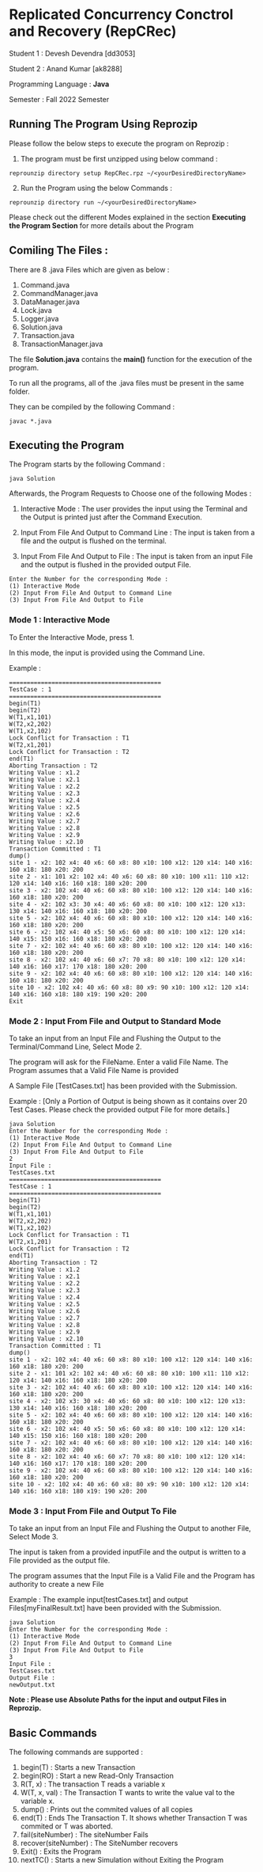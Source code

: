 # Replicated Concurrency Conctrol and Recovery (RepCRec)
Student 1 : Devesh Devendra [dd3053]

Student 2 : Anand Kumar [ak8288]

Programming Language : **Java**

Semester : Fall 2022 Semester

## Running The Program Using Reprozip

Please follow the below steps to execute the program on Reprozip : 

1. The program must be first unzipped using below command : 
```
reprounzip directory setup RepCRec.rpz ~/<yourDesiredDirectoryName>
```

2. Run the Program using the below Commands : 
```
reprounzip directory run ~/<yourDesiredDirectoryName>
```

Please check out the different Modes explained in the section **Executing the Program Section** for more details about the Program

## Comiling The Files : 
There are 8 .java Files which are given as below : 
1. Command.java
2. CommandManager.java
3. DataManager.java
4. Lock.java
5. Logger.java
6. Solution.java
7. Transaction.java
8. TransactionManager.java

The file **Solution.java** contains the **main()** function for the execution of the program.

To run all the programs, all of the .java files must be present in the same folder. 

They can be compiled by the following Command : 

```
javac *.java
```

## Executing the Program

The Program starts by the following Command : 
```
java Solution
```

Afterwards, the Program Requests to Choose one of the following Modes : 

1. Interactive Mode : The user provides the input using the Terminal and the Output is printed just after the Command Execution.

2. Input From File And Output to Command Line : The input is taken from a file and the output is flushed on the terminal.

3. Input From File And Output to File : The input is taken from an input File and the output is flushed in the provided output File.

```
Enter the Number for the corresponding Mode : 
(1) Interactive Mode
(2) Input From File And Output to Command Line
(3) Input From File And Output to File
```

### Mode 1 : Interactive Mode
To Enter the Interactive Mode, press 1.

In this mode, the input is provided using the Command Line.

Example : 
```
===========================================
TestCase : 1
===========================================
begin(T1)
begin(T2)
W(T1,x1,101)
W(T2,x2,202)
W(T1,x2,102)
Lock Conflict for Transaction : T1
W(T2,x1,201)
Lock Conflict for Transaction : T2
end(T1)
Aborting Transaction : T2
Writing Value : x1.2
Writing Value : x2.1
Writing Value : x2.2
Writing Value : x2.3
Writing Value : x2.4
Writing Value : x2.5
Writing Value : x2.6
Writing Value : x2.7
Writing Value : x2.8
Writing Value : x2.9
Writing Value : x2.10
Transaction Committed : T1
dump()
site 1 - x2: 102 x4: 40 x6: 60 x8: 80 x10: 100 x12: 120 x14: 140 x16: 160 x18: 180 x20: 200 
site 2 - x1: 101 x2: 102 x4: 40 x6: 60 x8: 80 x10: 100 x11: 110 x12: 120 x14: 140 x16: 160 x18: 180 x20: 200 
site 3 - x2: 102 x4: 40 x6: 60 x8: 80 x10: 100 x12: 120 x14: 140 x16: 160 x18: 180 x20: 200 
site 4 - x2: 102 x3: 30 x4: 40 x6: 60 x8: 80 x10: 100 x12: 120 x13: 130 x14: 140 x16: 160 x18: 180 x20: 200 
site 5 - x2: 102 x4: 40 x6: 60 x8: 80 x10: 100 x12: 120 x14: 140 x16: 160 x18: 180 x20: 200 
site 6 - x2: 102 x4: 40 x5: 50 x6: 60 x8: 80 x10: 100 x12: 120 x14: 140 x15: 150 x16: 160 x18: 180 x20: 200 
site 7 - x2: 102 x4: 40 x6: 60 x8: 80 x10: 100 x12: 120 x14: 140 x16: 160 x18: 180 x20: 200 
site 8 - x2: 102 x4: 40 x6: 60 x7: 70 x8: 80 x10: 100 x12: 120 x14: 140 x16: 160 x17: 170 x18: 180 x20: 200 
site 9 - x2: 102 x4: 40 x6: 60 x8: 80 x10: 100 x12: 120 x14: 140 x16: 160 x18: 180 x20: 200 
site 10 - x2: 102 x4: 40 x6: 60 x8: 80 x9: 90 x10: 100 x12: 120 x14: 140 x16: 160 x18: 180 x19: 190 x20: 200 
Exit

```

### Mode 2 : Input From File and Output to Standard Mode

To take an input from an Input File and Flushing the Output to the Terminal/Command Line, Select Mode 2.

The program will ask for the FileName. 
Enter a valid File Name.
The Program assumes that a Valid File Name is provided

A Sample File [TestCases.txt] has been provided with the Submission.


Example : [Only a Portion of Output is being shown as it contains over 20 Test Cases. Please check the provided output File for more details.]

```
java Solution
Enter the Number for the corresponding Mode : 
(1) Interactive Mode
(2) Input From File And Output to Command Line
(3) Input From File And Output to File
2
Input File : 
TestCases.txt
===========================================
TestCase : 1
===========================================
begin(T1)
begin(T2)
W(T1,x1,101) 
W(T2,x2,202)
W(T1,x2,102) 
Lock Conflict for Transaction : T1
W(T2,x1,201)
Lock Conflict for Transaction : T2
end(T1)
Aborting Transaction : T2
Writing Value : x1.2
Writing Value : x2.1
Writing Value : x2.2
Writing Value : x2.3
Writing Value : x2.4
Writing Value : x2.5
Writing Value : x2.6
Writing Value : x2.7
Writing Value : x2.8
Writing Value : x2.9
Writing Value : x2.10
Transaction Committed : T1
dump()
site 1 - x2: 102 x4: 40 x6: 60 x8: 80 x10: 100 x12: 120 x14: 140 x16: 160 x18: 180 x20: 200 
site 2 - x1: 101 x2: 102 x4: 40 x6: 60 x8: 80 x10: 100 x11: 110 x12: 120 x14: 140 x16: 160 x18: 180 x20: 200 
site 3 - x2: 102 x4: 40 x6: 60 x8: 80 x10: 100 x12: 120 x14: 140 x16: 160 x18: 180 x20: 200 
site 4 - x2: 102 x3: 30 x4: 40 x6: 60 x8: 80 x10: 100 x12: 120 x13: 130 x14: 140 x16: 160 x18: 180 x20: 200 
site 5 - x2: 102 x4: 40 x6: 60 x8: 80 x10: 100 x12: 120 x14: 140 x16: 160 x18: 180 x20: 200 
site 6 - x2: 102 x4: 40 x5: 50 x6: 60 x8: 80 x10: 100 x12: 120 x14: 140 x15: 150 x16: 160 x18: 180 x20: 200 
site 7 - x2: 102 x4: 40 x6: 60 x8: 80 x10: 100 x12: 120 x14: 140 x16: 160 x18: 180 x20: 200 
site 8 - x2: 102 x4: 40 x6: 60 x7: 70 x8: 80 x10: 100 x12: 120 x14: 140 x16: 160 x17: 170 x18: 180 x20: 200 
site 9 - x2: 102 x4: 40 x6: 60 x8: 80 x10: 100 x12: 120 x14: 140 x16: 160 x18: 180 x20: 200 
site 10 - x2: 102 x4: 40 x6: 60 x8: 80 x9: 90 x10: 100 x12: 120 x14: 140 x16: 160 x18: 180 x19: 190 x20: 200 

```

### Mode 3 : Input From File and Output To File

To take an input from an Input File and Flushing the Output to another File, Select Mode 3.

The input is taken from a provided inputFile and the output is written to a File provided as the output file.

The program assumes that the Input File is a Valid File and the Program has authority to create a new File

Example : The example input[testCases.txt] and output Files[myFinalResult.txt] have been provided with the Submission.

```
java Solution
Enter the Number for the corresponding Mode : 
(1) Interactive Mode
(2) Input From File And Output to Command Line
(3) Input From File And Output to File
3
Input File : 
TestCases.txt
Output File : 
newOutput.txt
```

**Note : Please use Absolute Paths for the input and output Files in Reprozip.**

## Basic Commands 
The following commands are supported : 

1. begin(T) : Starts a new Transaction
2. begin(RO) : Start a new Read-Only Transaction
3. R(T, x) : The transaction T reads a variable x
4. W(T, x, val) : The Transaction T wants to write the value val to the variable x.
5. dump() : Prints out the commited values of all copies
6. end(T) : Ends The Transaction T. It shows whether Transaction T was commited or T was aborted.
7. fail(siteNumber) : The siteNumber Fails
8. recover(siteNumber) : The SiteNumber recovers
9. Exit() : Exits the Program
10. nextTC() : Starts a new Simulation without Exiting the Program
